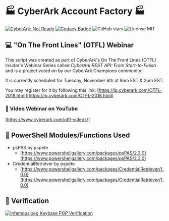 # :factory: CyberArk Account Factory :factory: 

[![CyberArk: Not Ready](https://img.shields.io/badge/CyberArk-Ready-blue.svg)](https://cyberark.com) 
[![Codacy Badge](https://api.codacy.com/project/badge/Grade/498767efe6b44a3c869c9ebf5c7f4525)](https://www.codacy.com/app/infamousjoeg/cyberark-account-factory?utm_source=github.com&amp;utm_medium=referral&amp;utm_content=infamousjoeg/cyberark-account-factory&amp;utm_campaign=Badge_Grade) 
![GitHub stars](https://badgen.net/github/stars/infamousjoeg/cyberark-account-factory) ![License MIT](https://badgen.net/github/license/infamousjoeg/cyberark-account-factory)

## :computer: "On The Front Lines" (OTFL) Webinar

This script was created as part of CyberArk's On The Front Lines (OTFL) Insider's Webinar Series called _CyberArk REST API: From Start-to-Finish_ and is a project voted on by our CyberArk Champions community.

It is currently scheduled for Tuesday, November 6th at 9am EST & 2pm EST.

You may register for it by following this link: [https://lp.cyberark.com/OTFL-2018.html](https://lp.cyberark.com/OTFL-2018.html)

### :movie_camera: Video Webinar on YouTube

[https://www.cyberark.com/otfl-videos/]

## :robot: PowerShell Modules/Functions Used

* psPAS by pspete
  * [https://www.powershellgallery.com/packages/psPAS/2.3.0](https://www.powershellgallery.com/packages/psPAS/2.3.0)
* CredentialRetriever by pspete
  * [https://www.powershellgallery.com/packages/CredentialRetriever/1.0.0](https://www.powershellgallery.com/packages/CredentialRetriever/1.0.0)

## :key: Verification

[![infamousjoeg Keybase PGP Verification](https://badgen.net/keybase/pgp/infamousjoeg)](https://keybase.io/infamousjoeg)

